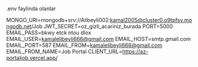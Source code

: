.env faylinda olanlar 

MONGO_URI=mongodb+srv://Alibeyli002:kamal2005@cluster0.o9tpfsy.mongodb.net/Job
JWT_SECRET=oz_gizli_acariniz_burada
PORT=5000
EMAIL_PASS=bkwy etck ntou dlox
EMAIL_USER=kamalelibeyli666@gmail.com
EMAIL_HOST=smtp.gmail.com
EMAIL_PORT=587
EMAIL_FROM=kamalelibeyli666@gmail.com
EMAIL_FROM_NAME=Job Portal
CLIENT_URL=https://az-portaljob.vercel.app/


